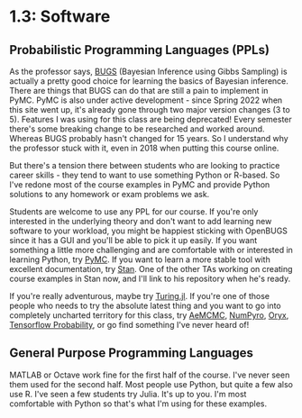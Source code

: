 # 1.3: Software

## Probabilistic Programming Languages (PPLs)

As the professor says, [BUGS](https://www.mrc-bsu.cam.ac.uk/software/bugs/) (Bayesian Inference using Gibbs Sampling) is actually a pretty good choice for learning the basics of Bayesian inference. There are things that BUGS can do that are still a pain to implement in PyMC. PyMC is also under active development - since Spring 2022 when this site went up, it's already gone through two major version changes (3 to 5). Features I was using for this class are being deprecated! Every semester there's some breaking change to be researched and worked around. Whereas BUGS probably hasn't changed for 15 years. So I understand why the professor stuck with it, even in 2018 when putting this course online.

But there's a tension there between students who are looking to practice career skills - they tend to want to use something Python or R-based. So I've redone most of the course examples in PyMC and provide Python solutions to any homework or exam problems we ask.

Students are welcome to use any PPL for our course. If you're only interested in the underlying theory and don't want to add learning new software to your workload, you might be happiest sticking with OpenBUGS since it has a GUI and you'll be able to pick it up easily. If you want something a little more challenging and are comfortable with or interested in learning Python, try [PyMC](https://www.pymc.io/welcome.html). If you want to learn a more stable tool with excellent documentation, try [Stan](https://mc-stan.org/). One of the other TAs working on creating course examples in Stan now, and I'll link to his repository when he's ready.

If you're really adventurous, maybe try [Turing.jl](https://github.com/TuringLang/Turing.jl). If you're one of those people who needs to try the absolute latest thing and you want to go into completely uncharted territory for this class, try [AeMCMC](https://github.com/aesara-devs/aemcmc), [NumPyro](https://github.com/pyro-ppl/numpyro), [Oryx](https://github.com/jax-ml/oryx), [Tensorflow Probability](https://www.tensorflow.org/probability), or go find something I've never heard of!

## General Purpose Programming Languages

MATLAB or Octave work fine for the first half of the course. I've never seen them used for the second half. Most people use Python, but quite a few also use R. I've seen a few students try Julia. It's up to you. I'm most comfortable with Python so that's what I'm using for these examples.